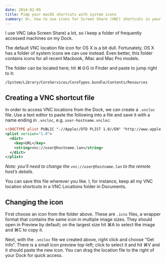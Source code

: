 ```yaml
---
date: 2014-02-05
title: Pimp your macOS shortcuts with system icons
summary: Or, how to use icons for Screen Share (VNC) shortcuts in your Dock.
---
```


I use VNC (aka Screen Share) a lot, so I keep a folder of frequently accessed machines on my Dock.

The default VNC location file icon for OS X is a bit dull. Fortunately, OS X has a folder of system icons we can use instead. Even better, this folder contains icons for all recent Macbook, iMac and Mac Pro models.

The folder can be located here; hit ⌘⇧G in Finder and paste to jump right to it:

```plaintext
/System/Library/CoreServices/CoreTypes.bundle/Contents/Resources
```

## Creating a VNC shortcut file

In order to access VNC locations from the Dock, we can create a `.vncloc` file. Use a text editor to paste the following into a file and save it with a name ending in `.vncloc`, e.g. `user-hostname.vncloc`:

```xml
<!DOCTYPE plist PUBLIC "-//Apple//DTD PLIST 1.0//EN" "http://www.apple.com/DTDs/PropertyList-1.0.dtd">
<plist version="1.0">
  <dict>
    <key>URL</key>
    <string>vnc://user@hostname.lan</string>
  </dict>
</plist>
```

_Note: you’ll need to change the `vnc://user@hostname.lan` to the remote host’s details._

You can save this file wherever you like. I, for instance, keep all my VNC location shortcuts in a VNC Locations folder in Documents.


## Changing the icon

First choose an icon from the folder above. These are `.icns` files, a wrapper format that contains the same icon in multiple image sizes. They should open in Preview by default; on the largest size hit ⌘A to select the image and ⌘C to copy it.

Next, with the `.vncloc` file we created above, right click and choose “Get info”. There is a small icon preview top-left; click to select it and hit ⌘V and it should paste the new icon. You can drag the location file to the right of your Dock for quick access.
